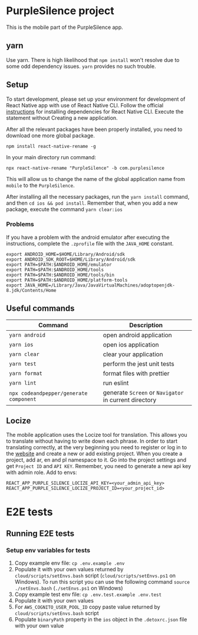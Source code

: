 # PurpleSilence project

This is the mobile part of the PurpleSilence app.

## yarn

Use yarn. There is high likelihood that `npm install` won't resolve due to some odd dependency issues. `yarn` provides no such trouble.

## Setup

To start development, please set up your environment for development of React Native app with use of React Native CLI.
Follow the official [instructions](https://reactnative.dev/docs/environment-setup) for installing dependencies for React Native CLI.
Execute the statement without Creating a new application.

After all the relevant packages have been properly installed, you need to download one more global package.

`npm install react-native-rename -g`

In your main directory run command:

`npx react-native-rename "PurpleSilence" -b com.purplesilence`

This will allow us to change the name of the global application name from `mobile` to the `PurpleSilence`.

After installing all the necessary packages, run the `yarn install` command, and then `cd ios && pod install`.
Remember that, when you add a new package, execute the command `yarn clear:ios`

### Problems

If you have a problem with the android emulator after executing the instructions, complete the `.zprofile` file with the `JAVA_HOME` constant.

```
export ANDROID_HOME=$HOME/Library/Android/sdk
export ANDROID_SDK_ROOT=$HOME/Library/Android/sdk
export PATH=$PATH:$ANDROID_HOME/emulator
export PATH=$PATH:$ANDROID_HOME/tools
export PATH=$PATH:$ANDROID_HOME/tools/bin
export PATH=$PATH:$ANDROID_HOME/platform-tools
export JAVA_HOME=/Library/Java/JavaVirtualMachines/adoptopenjdk-8.jdk/Contents/Home
```

## Useful commands

Command                                                                 | Description
-----                                                                   | -----------
`yarn android`                                                          | open android application
`yarn ios`                                                              | open ios application
`yarn clear`                                                            | clear your application
`yarn test`                                                             | perform the jest unit tests
`yarn format`                                                           | format files with prettier
`yarn lint`                                                             | run eslint
`npx codeandpepper/generate component`                                  | generate `Screen` or `Navigator` in current directory

## Locize

The mobile application uses the Locize tool for translation. This allows you to translate without having to write down each phrase.
In order to start translating correctly, at the very beginning you need to register or log in to the [website](https://www.locize.app/) and create a new or add existing project.
When you create a project, add ar, en and pl namespace to it. Go into the project settings and get `Project ID` and `API KEY`. Remember, you need to generate a new api key with admin role.
Add to envs:

```
REACT_APP_PURPLE_SILENCE_LOCIZE_API_KEY=<your_admin_api_key>
REACT_APP_PURPLE_SILENCE_LOCIZE_PROJECT_ID=<your_project_id>
```

# E2E tests

## Running E2E tests

### Setup env variables for tests

1. Copy example env file: `cp .env.example .env`
2. Populate it with your own values returned by `cloud/scripts/setEnvs.bash` script (`cloud/scripts/setEnvs.ps1` on Windows).
To run this script you can use the following command `source ./setEnvs.bash` (`./setEnvs.ps1` on Windows)
3. Copy example test env file: `cp .env.test.example .env.test`
4. Populate it with your own values
5. For `AWS_COGNITO_USER_POOL_ID` copy paste value returned by `cloud/scripts/setEnvs.bash` script
6. Populate `binaryPath` property in the `ios` object in the `.detoxrc.json` file with your own value
